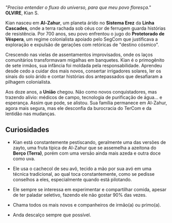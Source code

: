 *"Preciso entender o fluxo do universo, para que meu povo floresça."*  
**OLVIRE**, Kian S.

Kian nasceu em **Al-Zahur**, um planeta árido no **Sistema Erez** da **Linha Cascades**, onde a terra rachada sob céus cor de ferrugem guarda histórias de resistência. Por 700 anos, seu povo enfrentou o jugo do **Protetorado de Véspera**, um regime colonialista apoiado pelo SegCom que justificava a exploração e expulsão de gerações com retóricas de "destino cósmico". 

Crescendo nas vielas de assentamentos improvisados, onde os laços comunitários transformavam migalhas em banquetes. Kian é o primogênito de sete irmãos, sua infância foi moldada pela responsabilidade. Aprendeu desde cedo a cuidar dos mais novos, consertar irrigadores solares, ler os sinais do solo árido e contar histórias dos antepassados que desafiaram a pilhagem colonialista.

Aos doze anos, a **União** chegou. Não como novos conquistadores, mas trazendo alívio: médicos de campo, tecnologia de purificação de água... e esperança. Assim que pode, se alistou. Sua família permanece em Al-Zahur, agora mais segura, mas ele desconfia da burocracia do TerCom e da lentidão nas mudanças.

## Curiosidades

- Kian está constantemente pestiscando, geralmente uma das versões de zayto, uma fruta típica de Al-Zahur que se assemelha a azeitona do **Berço (Terra)**, porém com uma versão ainda mais azeda e outra doce como uva.

- Ele usa o cachecol de seu avô, tecido a mão por sua avó em uma técnica tradicional, ao qual toca constantemente, como se pedisse conselhos a eles, especialmente quando está pilotando.

- Ele sempre se interessa em experimentar e compartilhar comida, apesar de ter paladar seletivo, fazendo ele não gostar 90% das vezes.

- Chama todos os mais novos e companheiros de irmão(a) ou primo(a).

- Anda descalço sempre que possível.

